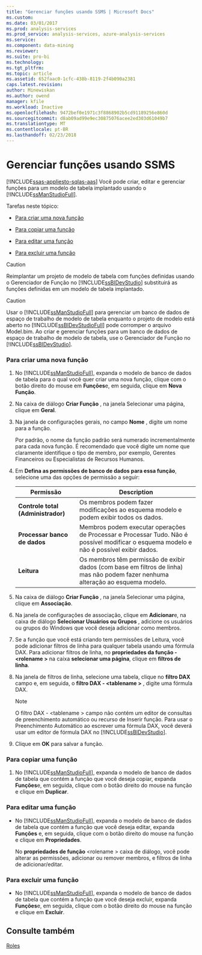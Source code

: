 ```yaml
---
title: "Gerenciar funções usando SSMS | Microsoft Docs"
ms.custom: 
ms.date: 03/01/2017
ms.prod: analysis-services
ms.prod_service: analysis-services, azure-analysis-services
ms.service: 
ms.component: data-mining
ms.reviewer: 
ms.suite: pro-bi
ms.technology: 
ms.tgt_pltfrm: 
ms.topic: article
ms.assetid: 652faac0-1cfc-438b-8119-2f4b090a2381
caps.latest.revision: 
author: Minewiskan
ms.author: owend
manager: kfile
ms.workload: Inactive
ms.openlocfilehash: 9472bef0e1971c3f8868902b5cd91189256e860d
ms.sourcegitcommit: d8ab09ad99e9ec30875076acee2ed303d61049b7
ms.translationtype: MT
ms.contentlocale: pt-BR
ms.lasthandoff: 02/23/2018
---
```

# <a name="manage-roles-by-using-ssms"></a>Gerenciar funções usando SSMS 
[!INCLUDE[ssas-appliesto-sqlas-aas](../../includes/ssas-appliesto-sqlas-aas.md)]
Você pode criar, editar e gerenciar funções para um modelo de tabela implantado usando o [!INCLUDE[ssManStudioFull](../../includes/ssmanstudiofull-md.md)].  
  
 Tarefas neste tópico:  
  
-   [Para criar uma nova função](#bkmk_new_role)  
  
-   [Para copiar uma função](#bkmk_copy_role)  
  
-   [Para editar uma função](#bkmk_edit_role)  
  
-   [Para excluir uma função](#bkmk_deletet_role)  
  
> [!CAUTION]  
>  Reimplantar um projeto de modelo de tabela com funções definidas usando o Gerenciador de Função no [!INCLUDE[ssBIDevStudio](../../includes/ssbidevstudio-md.md)] substituirá as funções definidas em um modelo de tabela implantado.  
  
> [!CAUTION]  
>  Usar o [!INCLUDE[ssManStudioFull](../../includes/ssmanstudiofull-md.md)] para gerenciar um banco de dados de espaço de trabalho de modelo de tabela enquanto o projeto de modelo está aberto no [!INCLUDE[ssBIDevStudioFull](../../includes/ssbidevstudiofull-md.md)] pode corromper o arquivo Model.bim. Ao criar e gerenciar funções para um banco de dados de espaço de trabalho de modelo de tabela, use o Gerenciador de Função no [!INCLUDE[ssBIDevStudio](../../includes/ssbidevstudio-md.md)].  
  
###  <a name="bkmk_new_role"></a> Para criar uma nova função  
  
1.  No [!INCLUDE[ssManStudioFull](../../includes/ssmanstudiofull-md.md)], expanda o modelo de banco de dados de tabela para o qual você quer criar uma nova função, clique com o botão direito do mouse em **Funções**e, em seguida, clique em **Nova Função**.  
  
2.  Na caixa de diálogo **Criar Função** , na janela Selecionar uma página, clique em **Geral**.  
  
3.  Na janela de configurações gerais, no campo **Nome** , digite um nome para a função.  
  
     Por padrão, o nome da função padrão será numerado incrementalmente para cada nova função. É recomendado que você digite um nome que claramente identifique o tipo de membro, por exemplo, Gerentes Financeiros ou Especialistas de Recursos Humanos.  
  
4.  Em **Defina as permissões de banco de dados para essa função**, selecione uma das opções de permissão a seguir:  
  
    |Permissão|Description|  
    |----------------|-----------------|  
    |**Controle total (Administrador)**|Os membros podem fazer modificações ao esquema modelo e podem exibir todos os dados.|  
    |**Processar banco de dados**|Membros podem executar operações de Processar e Processar Tudo. Não é possível modificar o esquema modelo e não é possível exibir dados.|  
    |**Leitura**|Os membros têm permissão de exibir dados (com base em filtros de linha) mas não podem fazer nenhuma alteração ao esquema modelo.|  
  
5.  Na caixa de diálogo **Criar Função** , na janela Selecionar uma página, clique em **Associação**.  
  
6.  Na janela de configurações de associação, clique em **Adicionar**e, na caixa de diálogo **Selecionar Usuários ou Grupos** , adicione os usuários ou grupos do Windows que você deseja adicionar como membros.  
  
7.  Se a função que você está criando tem permissões de Leitura, você pode adicionar filtros de linha para qualquer tabela usando uma fórmula DAX. Para adicionar filtros de linha, no **propriedades da função - \<rolename >** na caixa **selecionar uma página**, clique em **filtros de linha**.  
  
8.  Na janela de filtros de linha, selecione uma tabela, clique no **filtro DAX** campo e, em seguida, o **filtro DAX - \<tablename >** , digite uma fórmula DAX.  
  
    > [!NOTE]  
    >  O filtro DAX - \<tablename > campo não contém um editor de consultas de preenchimento automático ou recurso de Inserir função. Para usar o Preenchimento Automático ao escrever uma fórmula DAX, você deverá usar um editor de fórmula DAX no [!INCLUDE[ssBIDevStudio](../../includes/ssbidevstudio-md.md)].  
  
9. Clique em **OK** para salvar a função.  
  
###  <a name="bkmk_copy_role"></a> Para copiar uma função  
  
1.  No [!INCLUDE[ssManStudioFull](../../includes/ssmanstudiofull-md.md)], expanda o modelo de banco de dados de tabela que contém a função que você deseja copiar, expanda **Funções**e, em seguida, clique com o botão direito do mouse na função e clique em **Duplicar**.  
  
###  <a name="bkmk_edit_role"></a> Para editar uma função  
  
-   No [!INCLUDE[ssManStudioFull](../../includes/ssmanstudiofull-md.md)], expanda o modelo de banco de dados de tabela que contém a função que você deseja editar, expanda **Funções** e, em seguida, clique com o botão direito do mouse na função e clique em **Propriedades**.  
  
     No **propriedades de função** \<rolename > caixa de diálogo, você pode alterar as permissões, adicionar ou remover membros, e filtros de linha de adicionar/editar.  
  
###  <a name="bkmk_deletet_role"></a> Para excluir uma função  
  
-   No [!INCLUDE[ssManStudioFull](../../includes/ssmanstudiofull-md.md)], expanda o modelo de banco de dados de tabela que contém a função que você deseja excluir, expanda **Funções**e, em seguida, clique com o botão direito do mouse na função e clique em **Excluir**.  
  
## <a name="see-also"></a>Consulte também  
 [Roles](../../analysis-services/tabular-models/roles-ssas-tabular.md)  
  
  
